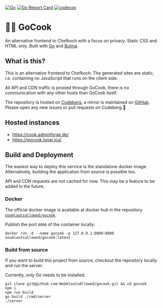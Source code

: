 [![Go](https://github.com/NoUmlautsAllowed/gocook/actions/workflows/go.yml/badge.svg)](https://github.com/NoUmlautsAllowed/gocook/actions/workflows/go.yml)
[![Go Report Card](https://goreportcard.com/badge/github.com/NoUmlautsAllowed/gocook)](https://goreportcard.com/report/github.com/NoUmlautsAllowed/gocook)
[![codecov](https://codecov.io/gh/NoUmlautsAllowed/gocook/branch/main/graph/badge.svg?token=OO2AKXBRKU)](https://codecov.io/gh/NoUmlautsAllowed/gocook)

# :cook: GoCook

An alternative frontend to Chefkoch with a focus on privacy. Static CSS and 
HTML only. Built with [Go](https://go.dev/)
and [Bulma](https://bulma.io/).

## What is this?

This is an alternative frontend to Chefkoch. The generated sites are static, 
i.e. containing no JavaScript that runs on the client side.

All API and CDN traffic is proxied through GoCook, there is no communication
with any other hosts than GoCook itself.

The repository is hosted on [Codeberg](https://codeberg.org/NoUmlautsAllowed/gocook), 
a mirror is maintained on [GitHub](https://github.com/NoUmlautsAllowed/gocook).
Please open any new issues or pull requests on Codeberg :pray:

## Hosted instances

- <https://cook.adminforge.de/>
- <https://gocook.lunar.icu/>

## Build and Deployment

The easiest way to deploy this service is the standalone docker image. 
Alternatively, building the application from source is possible too.

API and CDN requests are not cached for now. This may be a feature to be
added in the future.

### Docker

The official docker image is available at docker hub in the repository 
[`noumlautsallowed/gocook`](https://hub.docker.com/r/noumlautsallowed/gocook).

Publish the port `8080` of the container locally:

```shell
docker run -d --name gocook -p 127.0.0.1:8080:8080 noumlautsallowed/gocook:latest
```

### Build from source

If you want to build this project from source, checkout the repository 
locally and run the server.

Currently, only Go needs to be installed.

```shell
git clone git@github.com:NoUmlautsAllowed/gocook.git && cd gocook
npm i
npm run build
go build ./cmd/server
./server
```
